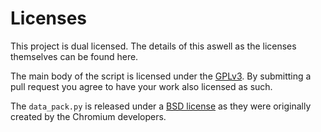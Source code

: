 # Licenses
This project is dual licensed. The details of this aswell as the licenses themselves can be found here.

The main body of the script is licensed under the [GPLv3](bil-elmoussaoui/Hardcode-Tray/blob/master/license/LICENSE). By submitting a pull request you agree to have your work also licensed as such.

The `data_pack.py` is released under a [BSD license](BSD) as they were originally created by the Chromium developers. 
